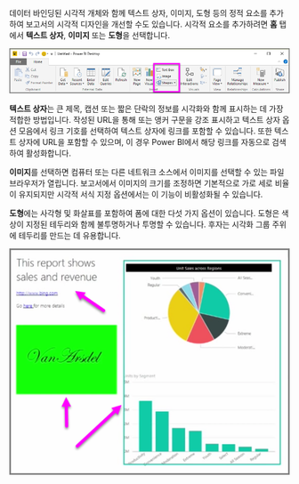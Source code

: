 데이터 바인딩된 시각적 개체와 함께 텍스트 상자, 이미지, 도형 등의 정적 요소를 추가하여 보고서의 시각적 디자인을 개선할 수도 있습니다. 시각적 요소를 추가하려면 **홈** 탭에서 **텍스트 상자**, **이미지** 또는 **도형**을 선택합니다.

![](media/3-10-create-shapes-images/3-10_1.png)

**텍스트 상자**는 큰 제목, 캡션 또는 짧은 단락의 정보를 시각화와 함께 표시하는 데 가장 적합한 방법입니다. 작성된 URL을 통해 또는 앵커 구문을 강조 표시하고 텍스트 상자 옵션 모음에서 링크 기호를 선택하여 텍스트 상자에 링크를 포함할 수 있습니다. 또한 텍스트 상자에 URL을 포함할 수 있으며, 이 경우 Power BI에서 해당 링크를 자동으로 검색하여 활성화합니다.

**이미지**를 선택하면 컴퓨터 또는 다른 네트워크 소스에서 이미지를 선택할 수 있는 파일 브라우저가 열립니다. 보고서에서 이미지의 크기를 조정하면 기본적으로 가로 세로 비율이 유지되지만 시각적 서식 지정 옵션에서는 이 기능이 비활성화될 수 있습니다.

**도형**에는 사각형 및 화살표를 포함하여 폼에 대한 다섯 가지 옵션이 있습니다. 도형은 색상이 지정된 테두리와 함께 불투명하거나 투명할 수 있습니다. 후자는 시각화 그룹 주위에 테두리를 만드는 데 유용합니다.

![](media/3-10-create-shapes-images/3-10_2.png)


